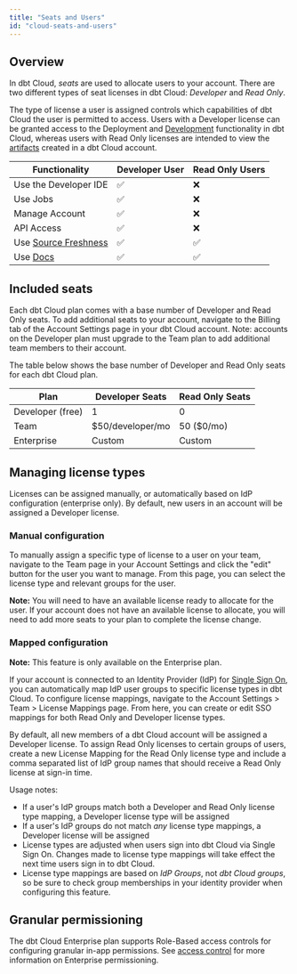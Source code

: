 ```yaml
---
title: "Seats and Users"
id: "cloud-seats-and-users"
---
```


## Overview

In dbt Cloud, _seats_ are used to allocate users to your account. There are two
different types of seat licenses in dbt Cloud: _Developer_ and _Read Only_.

The type of license a user is assigned controls which capabilities of dbt
Cloud the user is permitted to access. Users with a Developer license can be
granted access to the Deployment and [Development](the-dbt-ide) functionality
in dbt Cloud, whereas users with Read Only licenses are intended to view the
[artifacts](using-dbt-cloud/artifacts.md) created in a dbt Cloud account.

| Functionality | Developer User | Read Only Users |
| ------------- | -------------- | --------------- |
| Use the Developer IDE | ✅ | ❌ |
| Use Jobs | ✅ | ❌ |
| Manage Account | ✅ | ❌ |
| API Access | ✅ | ❌ |
| Use [Source Freshness](cloud-snapshotting-source-freshness) | ✅ | ✅ |
| Use [Docs](cloud-generating-documentation) | ✅ | ✅ |

## Included seats

Each dbt Cloud plan comes with a base number of Developer and Read Only seats.
To add additional seats to your account, navigate to the Billing tab of the
Account Settings page in your dbt Cloud account. Note: accounts on the Developer
plan must upgrade to the Team plan to add additional team members to their
account.

The table below shows the base number of Developer and Read Only seats for each
dbt Cloud plan.

| Plan | Developer Seats | Read Only Seats |
| ---- | --------------- | --------------- |
| Developer (free) | 1 | 0 |
| Team | $50/developer/mo | 50 ($0/mo) |
| Enterprise | Custom | Custom |

## Managing license types

Licenses can be assigned manually, or automatically based on IdP configuration
(enterprise only). By default, new users in an account will be assigned a
Developer license.

### Manual configuration

To manually assign a specific type of license to a user on your team, navigate
to the Team page in your Account Settings and click the "edit" button for the user
you want to manage. From this page, you can select the license type and relevant
groups for the user.

**Note:** You will need to have an available license ready
to allocate for the user. If your account does not have an available license to
allocate, you will need to add more seats to your plan to complete the license
change.

<Lightbox src="/img/docs/dbt-cloud/access-control/license-manual.png"
          title="Manually assigning licenses"/>

### Mapped configuration

**Note:** This feature is only available on the Enterprise plan.

If your account is connected to an Identity Provider (IdP) for [Single Sign
On](dbt-cloud-enterprise/sso-overview), you can automatically map IdP user
groups to specific license types in dbt Cloud. To configure license mappings,
navigate to the Account Settings &gt; Team &gt; License Mappings page. From
here, you can create or edit SSO mappings for both Read Only and Developer
license types.

By default, all new members of a dbt Cloud account will be assigned a Developer
license. To assign Read Only licenses to certain groups of users, create a new
License Mapping for the Read Only license type and include a comma separated
list of IdP group names that should receive a Read Only license at sign-in time.

<Lightbox src="/img/docs/dbt-cloud/access-control/license-mapping.png"
          title="Configuring IdP group license mapping"/>

Usage notes:
- If a user's IdP groups match both a Developer and Read Only license type
  mapping, a Developer license type will be assigned
- If a user's IdP groups do not match _any_ license type mappings, a Developer
  license will be assigned
- License types are adjusted when users sign into dbt Cloud via Single Sign On.
  Changes made to license type mappings will take effect the next time users
  sign in to dbt Cloud.
- License type mappings are based on _IdP Groups_, not _dbt Cloud groups_, so be
  sure to check group memberships in your identity provider when configuring
  this feature.


## Granular permissioning

The dbt Cloud Enterprise plan supports Role-Based access controls for
configuring granular in-app permissions. See [access control](access-control-overview)
for more information on Enterprise permissioning.
